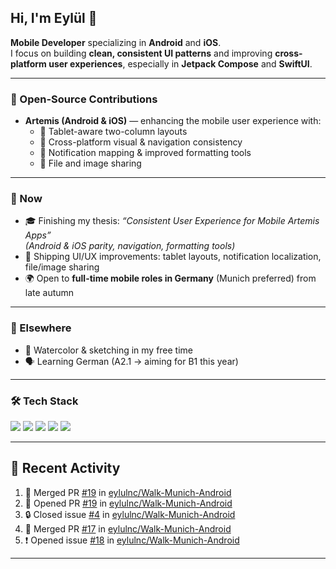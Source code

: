 ## Hi, I'm Eylül 👋

**Mobile Developer** specializing in **Android** and **iOS**.  
I focus on building **clean, consistent UI patterns** and improving **cross-platform user experiences**, especially in **Jetpack Compose** and **SwiftUI**.

---

### 💼 Open-Source Contributions
- **Artemis (Android & iOS)** — enhancing the mobile user experience with:
  - 📱 Tablet-aware two-column layouts  
  - 🎨 Cross-platform visual & navigation consistency  
  - 🔔 Notification mapping & improved formatting tools  
  - 📎 File and image sharing

---

### 🎯 Now
- 🎓 Finishing my thesis: *“Consistent User Experience for Mobile Artemis Apps”*  
  _(Android & iOS parity, navigation, formatting tools)_
- 🚀 Shipping UI/UX improvements: tablet layouts, notification localization, file/image sharing
- 🌍 Open to **full-time mobile roles in Germany** (Munich preferred) from late autumn

---

### 🌱 Elsewhere
- 🎨 Watercolor & sketching in my free time  
- 🗣 Learning German (A2.1 → aiming for B1 this year)

---

### 🛠 Tech Stack
<p>
  <img src="https://img.shields.io/badge/Kotlin-7F52FF?style=for-the-badge&logo=kotlin&logoColor=white" />
  <img src="https://img.shields.io/badge/Jetpack%20Compose-3DDC84?style=for-the-badge&logo=android&logoColor=white" />
  <img src="https://img.shields.io/badge/Swift-FA7343?style=for-the-badge&logo=swift&logoColor=white" />
  <img src="https://img.shields.io/badge/SwiftUI-1575F9?style=for-the-badge&logo=swift&logoColor=white" />
  <img src="https://img.shields.io/badge/Angular-DD0031?style=for-the-badge&logo=angular&logoColor=white" />
</p>

---

<!-- Optional GitHub Stats (commented out) -->
<!--
<p align="left">
  <img height="170" src="https://github-readme-stats.vercel.app/api?username=eylulnc&show_icons=true&theme=swift" />
</p>
-->

## 📌 Recent Activity
<!--START_SECTION:activity-->
1. 🎉 Merged PR [#19](https://github.com/eylulnc/Walk-Munich-Android/pull/19) in [eylulnc/Walk-Munich-Android](https://github.com/eylulnc/Walk-Munich-Android)
2. 💪 Opened PR [#19](https://github.com/eylulnc/Walk-Munich-Android/pull/19) in [eylulnc/Walk-Munich-Android](https://github.com/eylulnc/Walk-Munich-Android)
3. 🔒 Closed issue [#4](https://github.com/eylulnc/Walk-Munich-Android/issues/4) in [eylulnc/Walk-Munich-Android](https://github.com/eylulnc/Walk-Munich-Android)
4. 🎉 Merged PR [#17](https://github.com/eylulnc/Walk-Munich-Android/pull/17) in [eylulnc/Walk-Munich-Android](https://github.com/eylulnc/Walk-Munich-Android)
5. ❗ Opened issue [#18](https://github.com/eylulnc/Walk-Munich-Android/issues/18) in [eylulnc/Walk-Munich-Android](https://github.com/eylulnc/Walk-Munich-Android)
<!--END_SECTION:activity-->

---

